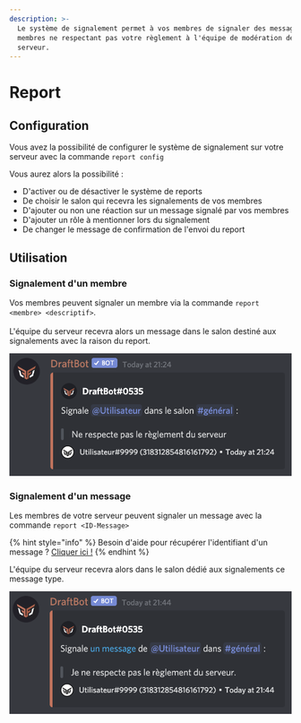 ```yaml
---
description: >-
  Le système de signalement permet à vos membres de signaler des messages ou des
  membres ne respectant pas votre règlement à l'équipe de modération de votre
  serveur.
---
```


# Report

## Configuration

Vous avez la possibilité de configurer le système de signalement sur votre serveur avec la commande `report config`

Vous aurez alors la possibilité :

* D'activer ou de désactiver le système de reports
* De choisir le salon qui recevra les signalements de vos membres
* D'ajouter ou non une réaction sur un message signalé par vos membres
* D'ajouter un rôle à mentionner lors du signalement
* De changer le message de confirmation de l'envoi du report

## Utilisation

### Signalement d'un membre

Vos membres peuvent signaler un membre via la commande `report <membre> <descriptif>`.\
\
L'équipe du serveur recevra alors un message dans le salon destiné aux signalements avec la raison du report.

![Message type d'un membre signalé sur le serveur reçu dans le salon dédié aux reports](<../../.gitbook/assets/image (33).png>)

### Signalement d'un message

Les membres de votre serveur peuvent signaler un message avec la commande `report <ID-Message>`

{% hint style="info" %}
Besoin d'aide pour récupérer l'identifiant d'un message ? [Cliquer ici !](../../autres/recuperer-un-identifiant.md#message)
{% endhint %}

L'équipe du serveur recevra alors dans le salon dédié aux signalements ce message type.

![Message type d'un message signalé sur le serveur reçu dans le salon dédié aux reports](<../../.gitbook/assets/image (34).png>)
